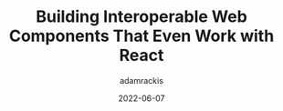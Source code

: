 ---
author: adamrackis
date: 2022-06-07
draft: true
permalink: false
publisher: css
tags:
  - components
  - interoperability
  - react
target_url: https://css-tricks.com/building-interoperable-web-components-react/
title: Building Interoperable Web Components That Even Work with React
---